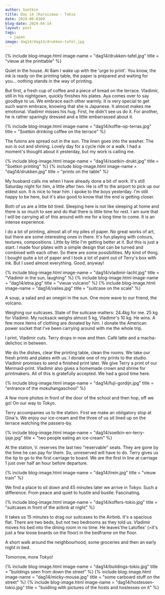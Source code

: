 ```yaml
---
author: Soetkin
title: Day 14 |Karuizawa - Tokio
date: 2024-06-0109
blog-date: 2024-04-14
layout: post
tags:
  - japan
image: dag14/dag14/drukken-tafel.jpg
---
```


{% include blog-image.html image-name = "dag14/drukken-tafel.jpg" title = "vieuw at the printtable" %}

Quiet in the house. At 8am I wake up with the 'urge to print'. 
You know, the ink is ready on the printing table, the paper is prepared and waiting for you... nothing stands in the way of printing.

But first, a fresh cup of coffee and a piece of bread on the terrace. Vladimir, still in his nightgown, quickly finishes his plates. 
Aya comes over to say goodbye to us. We embrace each other warmly. 
It is very special to get such warm embrace, knowing that she is Japanese. It almost makes me emotional. Vladimir misses his hug. 
First, he didn't see us do it. For another, he is rather sparingly dressed and a little embarrassed about it.

{% include blog-image.html image-name = "dag14/koffie-op-terras.jpg" title = "Soetkin drinking coffee on the terrace" %}

The futons are spread out in the sun. The linen goes into the washer. 
The sun is out and shining. 
Lovely day for a cycle ride or a walk. 
I had a moment's thought about it yesterday, but my work is calling me.

{% include blog-image.html image-name = "dag14/soetkin-drukt.jpg" title = "Soetkin printing" %}
{% include blog-image.html image-name = "dag14/drukken.jpg" title = "prints on the table" %}

My husband calls me when I have already done a bit of work. It's still Saturday night for him, a little after two. 
He is off to the airport to pick up our eldest son. It is nice to hear him. I spoke to the boys yesterday. 
I'm still happy to be here, but it's also good to know that the end is getting closer. 

Both of us are a little bit tired. Sleeping here is not like sleeping at home and there is so much to see and do that there is little time for rest. 
I am sure that I will be carrying all of this around with me for a long time to come. It is an intense experience.

I do a lot of printing, almost all of my piles of paper. 
No great works of art, but there are some interesting ones in there. It's fun playing with colours, textures, compositions. 
Little by little I'm getting better at it. But this is just a start. 
I made four plates with a simple design that can be turned and combined with each other. 
So there are some possibilities. My kind of thing. 
I bought quite a lot of paper and I took a lot of paint out of Terry's box with ink. 
But I used almost everything. Good, anyway!

{% include blog-image.html image-name = "dag14/vladimir-lacht.jpg" title = "Vladimir in the sun, laughing" %}
{% include blog-image.html image-name = "dag14/etna.jpg" title = "vieuw vulcano" %}
{% include blog-image.html image-name = "dag14/valies.jpg" title = "suitcase on the scale" %}

A soup, a salad and an onegiri in the sun. 
One more wave to our friend, the volcano.

Weighing our suitcases. 
State of the suitcase matters: 24.4kg for me. 25 kg for Vladimir. 
My rucksack weighs almost 5 kg, Vladimir's 10 kg. 
He wins. 
A few more items of clothing are donated by him. I donate the American power socket that I've been carrying around with me the whole trip.

I print, Vladimir cuts. 
Terry drops in now and then. 
Café latte and a macha-delichoc in between.

We do the dishes, clear the printing table, clean the rooms. We take our fresh prints and plates with us. 
I donate one of my prints to the studio. Vladimir promises to send a finished print later. 
We give Terry a print of our Mermaid-print. 
Vladimir also gives a homemade crown and shrine for printmakers. 
All of this is gratefully accepted. We had a good time here.

{% include blog-image.html image-name = "dag14/fuji-gordijn.jpg" title = "entrance of the mokuhangaschool" %}

A few more photos in front of the door of the school and then hop, off we go! 
On our way to Tokyo.

Terry accompanies us to the station. 
First we make an obligatory stop at Gina's. We enjoy our ice-cream and the three of us sit lined up on the terrace watching the passers-by.

{% include blog-image.html image-name = "dag14/soetkin-en-terry-ijsje.jpg" title = "two people eating an ice-cream" %}

At the station, V. reserves the last two "reservable" seats. 
They are gone by the time he can pay for them. So, unreserved will have to do. 
Terry gives us the tip to go to the first carriage to board. We are the first in line at carriage 1 just over half an hour before departure.

{% include blog-image.html image-name = "dag14/trein.jpg" title = "vieuw train" %}

We find a place to sit down and 45 minutes later we arrive in Tokyo. 
Such a difference. 
From peace and quiet to hustle and bustle. 
Fascinating.

{% include blog-image.html image-name = "dag14/koffers-tokio.jpg" title = "suitcases in front of the airbnb at night" %}

It takes us 15 minutes to drag our suitcases to the Airbnb. 
It's a spacious flat. There are two beds, but not two bedrooms as they told us. 
Vladimir moves his bed into the dining room in no time. 
He leaves'the Latoflex' (=it's just a few loose boards on the floor) in the bedframe on the floor.

A short walk around the neighbourhood, some groceries and then an early night in bed. 

Tomorrow, more Tokyo!

{% include blog-image.html image-name = "dag14/buildings-tokio.jpg" title = "buildings seen from down the street" %}
{% include blog-image.html image-name = "dag14/micky-mouse.jpg" title = "some carboard stuff on the street" %}
{% include blog-image.html image-name = "dag14/hostessen-tokio.jpg" title = "buidling with pictures of the hosts and hostesses on it" %}

